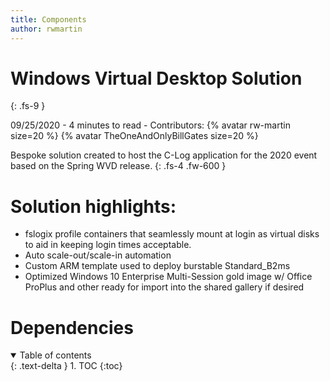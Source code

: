 ```yaml
---
title: Components
author: rwmartin
---
```

# Windows Virtual Desktop Solution
{: .fs-9 }

09/25/2020 - 4 minutes to read - Contributors: {% avatar rw-martin size=20 %} {% avatar TheOneAndOnlyBillGates size=20 %}

Bespoke solution created to host the C-Log application for the 2020 event based on the Spring WVD release.
{: .fs-4 .fw-600 }

# Solution highlights:
* fslogix profile containers that seamlessly mount at login as virtual disks to aid in keeping login times acceptable.
* Auto scale-out/scale-in automation
* Custom ARM template used to deploy burstable Standard_B2ms
* Optimized Windows 10 Enterprise Multi-Session gold image w/ Office ProPlus and other ready for import into the shared gallery if desired

# Dependencies


<details open markdown="block">
  <summary>
    Table of contents
  </summary>
  {: .text-delta }
1. TOC
{:toc}
</details>

